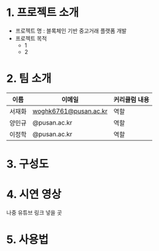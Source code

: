 # 1. 프로젝트 소개
+ 프로젝트 명 : 블록체인 기반 중고거래 플랫폼 개발
+ 프로젝트 목적
  + 1
  + 2
# 2. 팀 소개
| 이름 | 이메일 |커리큘럼 내용 |
| ------ | -- | ----------- |
| 서재화 | woghk6761@pusan.ac.kr | 역할 |
| 양민규 | @pusan.ac.kr | 역할 |
| 이정학 | @pusan.ac.kr | 역할 |
# 3. 구성도

# 4. 시연 영상
나중 유튜브 링크 넣을 곳
# 5. 사용법
